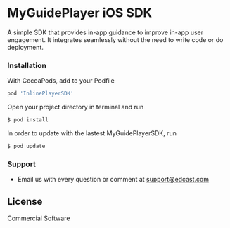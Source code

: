
# MyGuidePlayer iOS SDK
A simple SDK that provides in-app guidance to improve in-app user engagement. It integrates seamlessly without the need to write code or do deployment. 

### Installation
With CocoaPods, add to your Podfile

```sh
pod 'InlinePlayerSDK'
```
Open your project directory in terminal and run
```sh
$ pod install
```

In order to update with the lastest MyGuidePlayerSDK, run
```sh
$ pod update
```

### Support
* Email us with every question or comment at support@edcast.com


License
----
Commercial Software
